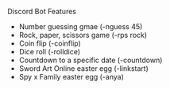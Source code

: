 Discord Bot Features

- Number guessing gmae (-nguess 45)
- Rock, paper, scissors game (-rps rock)
- Coin flip (-coinflip)
- Dice roll (-rolldice)
- Countdown to a specific date (-countdown)
- Sword Art Online easter egg (-linkstart)
- Spy x Family easter egg (-anya)
